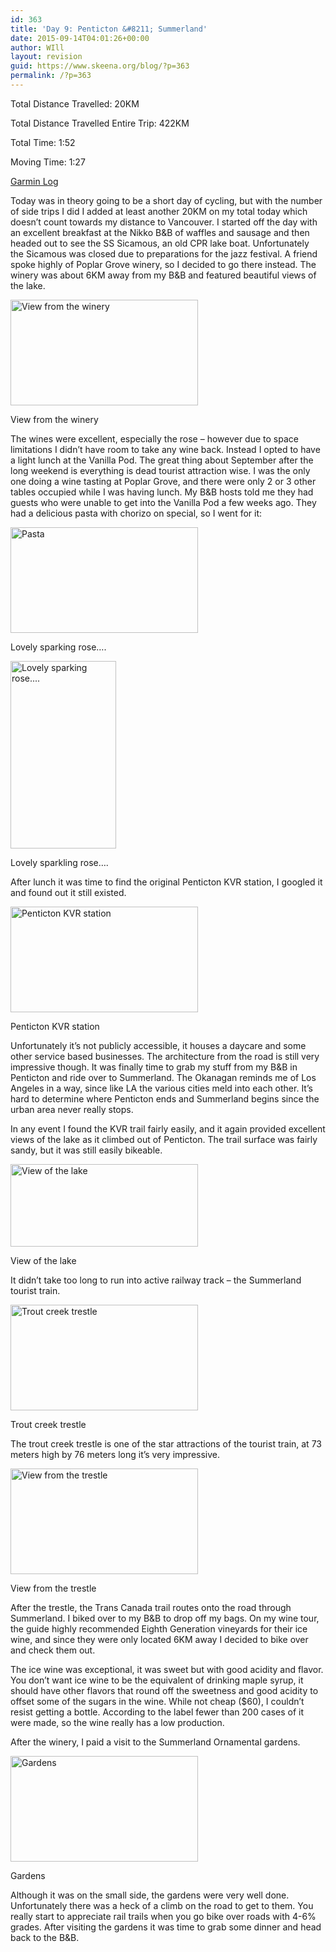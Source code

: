```yaml
---
id: 363
title: 'Day 9: Penticton &#8211; Summerland'
date: 2015-09-14T04:01:26+00:00
author: WIll
layout: revision
guid: https://www.skeena.org/blog/?p=363
permalink: /?p=363
---
```

Total Distance Travelled: 20KM

Total Distance Travelled Entire Trip: 422KM

Total Time: 1:52

Moving Time: 1:27

[Garmin Log](https://connect.garmin.com/modern/activity/898080265)

Today was in theory going to be a short day of cycling, but with the number of side trips I did I added at least another 20KM on my total today which doesn&#8217;t count towards my distance to Vancouver. I started off the day with an excellent breakfast at the Nikko B&B of waffles and sausage and then headed out to see the SS Sicamous, an old CPR lake boat. Unfortunately the Sicamous was closed due to preparations for the jazz festival. A friend spoke highly of Poplar Grove winery, so I decided to go there instead. The winery was about 6KM away from my B&B and featured beautiful views of the lake.

<div id="attachment_355" style="width: 310px" class="wp-caption alignnone">
  <a href="https://www.skeena.org/blog/wp-content/uploads/2015/09/20150911_112200.jpg"><img aria-describedby="caption-attachment-355" loading="lazy" class="size-medium wp-image-355" src="https://www.skeena.org/blog/wp-content/uploads/2015/09/20150911_112200-300x169.jpg" alt="View from the winery" width="300" height="169" srcset="https://www.skeena.org/blog/wp-content/uploads/2015/09/20150911_112200-300x169.jpg 300w, https://www.skeena.org/blog/wp-content/uploads/2015/09/20150911_112200-1024x576.jpg 1024w, https://www.skeena.org/blog/wp-content/uploads/2015/09/20150911_112200-500x281.jpg 500w, https://www.skeena.org/blog/wp-content/uploads/2015/09/20150911_112200.jpg 1632w" sizes="(max-width: 300px) 100vw, 300px" /></a>
  
  <p id="caption-attachment-355" class="wp-caption-text">
    View from the winery
  </p>
</div>

The wines were excellent, especially the rose &#8211; however due to space limitations I didn&#8217;t have room to take any wine back. Instead I opted to have a light lunch at the Vanilla Pod. The great thing about September after the long weekend is everything is dead tourist attraction wise. I was the only one doing a wine tasting at Poplar Grove, and there were only 2 or 3 other tables occupied while I was having lunch. My B&B hosts told me they had guests who were unable to get into the Vanilla Pod a few weeks ago. They had a delicious pasta with chorizo on special, so I went for it:

<div id="attachment_356" style="width: 310px" class="wp-caption alignnone">
  <a href="https://www.skeena.org/blog/wp-content/uploads/2015/09/20150911_115141.jpg"><img aria-describedby="caption-attachment-356" loading="lazy" class="wp-image-356 size-medium" src="https://www.skeena.org/blog/wp-content/uploads/2015/09/20150911_115141-300x169.jpg" alt="Pasta" width="300" height="169" srcset="https://www.skeena.org/blog/wp-content/uploads/2015/09/20150911_115141-300x169.jpg 300w, https://www.skeena.org/blog/wp-content/uploads/2015/09/20150911_115141-1024x576.jpg 1024w, https://www.skeena.org/blog/wp-content/uploads/2015/09/20150911_115141-500x281.jpg 500w" sizes="(max-width: 300px) 100vw, 300px" /></a>
  
  <p id="caption-attachment-356" class="wp-caption-text">
    Lovely sparking rose&#8230;.
  </p>
</div>

<div id="attachment_357" style="width: 179px" class="wp-caption alignnone">
  <a href="https://www.skeena.org/blog/wp-content/uploads/2015/09/20150911_114034.jpg"><img aria-describedby="caption-attachment-357" loading="lazy" class="wp-image-357 size-medium" src="https://www.skeena.org/blog/wp-content/uploads/2015/09/20150911_114034-169x300.jpg" alt="Lovely sparking rose...." width="169" height="300" srcset="https://www.skeena.org/blog/wp-content/uploads/2015/09/20150911_114034-169x300.jpg 169w, https://www.skeena.org/blog/wp-content/uploads/2015/09/20150911_114034-576x1024.jpg 576w, https://www.skeena.org/blog/wp-content/uploads/2015/09/20150911_114034-281x500.jpg 281w, https://www.skeena.org/blog/wp-content/uploads/2015/09/20150911_114034.jpg 902w" sizes="(max-width: 169px) 100vw, 169px" /></a>
  
  <p id="caption-attachment-357" class="wp-caption-text">
    Lovely sparkling rose&#8230;.
  </p>
</div>

After lunch it was time to find the original Penticton KVR station, I googled it and found out it still existed.

<div id="attachment_358" style="width: 310px" class="wp-caption alignnone">
  <a href="https://www.skeena.org/blog/wp-content/uploads/2015/09/20150911_123129.jpg"><img aria-describedby="caption-attachment-358" loading="lazy" class="size-medium wp-image-358" src="https://www.skeena.org/blog/wp-content/uploads/2015/09/20150911_123129-300x169.jpg" alt="Penticton KVR station" width="300" height="169" srcset="https://www.skeena.org/blog/wp-content/uploads/2015/09/20150911_123129-300x169.jpg 300w, https://www.skeena.org/blog/wp-content/uploads/2015/09/20150911_123129-1024x576.jpg 1024w, https://www.skeena.org/blog/wp-content/uploads/2015/09/20150911_123129-500x281.jpg 500w, https://www.skeena.org/blog/wp-content/uploads/2015/09/20150911_123129.jpg 1536w" sizes="(max-width: 300px) 100vw, 300px" /></a>
  
  <p id="caption-attachment-358" class="wp-caption-text">
    Penticton KVR station
  </p>
</div>

Unfortunately it&#8217;s not publicly accessible, it houses a daycare and some other service based businesses. The architecture from the road is still very impressive though. It was finally time to grab my stuff from my B&B in Penticton and ride over to Summerland. The Okanagan reminds me of Los Angeles in a way, since like LA the various cities meld into each other. It&#8217;s hard to determine where Penticton ends and Summerland begins since the urban area never really stops.

In any event I found the KVR trail fairly easily, and it again provided excellent views of the lake as it climbed out of Penticton. The trail surface was fairly sandy, but it was still easily bikeable.

<div id="attachment_359" style="width: 310px" class="wp-caption alignnone">
  <a href="https://www.skeena.org/blog/wp-content/uploads/2015/09/20150911_134646.jpg"><img aria-describedby="caption-attachment-359" loading="lazy" class="wp-image-359 size-medium" src="https://www.skeena.org/blog/wp-content/uploads/2015/09/20150911_134646-300x132.jpg" alt="View of the lake" width="300" height="132" srcset="https://www.skeena.org/blog/wp-content/uploads/2015/09/20150911_134646-300x132.jpg 300w, https://www.skeena.org/blog/wp-content/uploads/2015/09/20150911_134646-1024x451.jpg 1024w, https://www.skeena.org/blog/wp-content/uploads/2015/09/20150911_134646-500x220.jpg 500w" sizes="(max-width: 300px) 100vw, 300px" /></a>
  
  <p id="caption-attachment-359" class="wp-caption-text">
    View of the lake
  </p>
</div>

It didn&#8217;t take too long to run into active railway track &#8211; the Summerland tourist train.

<div id="attachment_360" style="width: 310px" class="wp-caption alignnone">
  <a href="https://www.skeena.org/blog/wp-content/uploads/2015/09/20150911_141738.jpg"><img aria-describedby="caption-attachment-360" loading="lazy" class="size-medium wp-image-360" src="https://www.skeena.org/blog/wp-content/uploads/2015/09/20150911_141738-300x169.jpg" alt="Trout creek trestle" width="300" height="169" srcset="https://www.skeena.org/blog/wp-content/uploads/2015/09/20150911_141738-300x169.jpg 300w, https://www.skeena.org/blog/wp-content/uploads/2015/09/20150911_141738-1024x576.jpg 1024w, https://www.skeena.org/blog/wp-content/uploads/2015/09/20150911_141738-500x281.jpg 500w, https://www.skeena.org/blog/wp-content/uploads/2015/09/20150911_141738.jpg 1632w" sizes="(max-width: 300px) 100vw, 300px" /></a>
  
  <p id="caption-attachment-360" class="wp-caption-text">
    Trout creek trestle
  </p>
</div>

The trout creek trestle is one of the star attractions of the tourist train, at 73 meters high by 76 meters long it&#8217;s very impressive.

<div id="attachment_361" style="width: 310px" class="wp-caption alignnone">
  <a href="https://www.skeena.org/blog/wp-content/uploads/2015/09/20150911_141953.jpg"><img aria-describedby="caption-attachment-361" loading="lazy" class="size-medium wp-image-361" src="https://www.skeena.org/blog/wp-content/uploads/2015/09/20150911_141953-300x169.jpg" alt="View from the trestle" width="300" height="169" srcset="https://www.skeena.org/blog/wp-content/uploads/2015/09/20150911_141953-300x169.jpg 300w, https://www.skeena.org/blog/wp-content/uploads/2015/09/20150911_141953-1024x576.jpg 1024w, https://www.skeena.org/blog/wp-content/uploads/2015/09/20150911_141953-500x281.jpg 500w, https://www.skeena.org/blog/wp-content/uploads/2015/09/20150911_141953.jpg 1632w" sizes="(max-width: 300px) 100vw, 300px" /></a>
  
  <p id="caption-attachment-361" class="wp-caption-text">
    View from the trestle
  </p>
</div>

After the trestle, the Trans Canada trail routes onto the road through Summerland. I biked over to my B&B to drop off my bags. On my wine tour, the guide highly recommended Eighth Generation vineyards for their ice wine, and since they were only located 6KM away I decided to bike over and check them out.

The ice wine was exceptional, it was sweet but with good acidity and flavor. You don&#8217;t want ice wine to be the equivalent of drinking maple syrup, it should have other flavors that round off the sweetness and good acidity to offset some of the sugars in the wine. While not cheap ($60), I couldn&#8217;t resist getting a bottle. According to the label fewer than 200 cases of it were made, so the wine really has a low production.

After the winery, I paid a visit to the Summerland Ornamental gardens.

<div id="attachment_362" style="width: 310px" class="wp-caption alignnone">
  <a href="https://www.skeena.org/blog/wp-content/uploads/2015/09/20150911_160327.jpg"><img aria-describedby="caption-attachment-362" loading="lazy" class="size-medium wp-image-362" src="https://www.skeena.org/blog/wp-content/uploads/2015/09/20150911_160327-300x169.jpg" alt="Gardens" width="300" height="169" srcset="https://www.skeena.org/blog/wp-content/uploads/2015/09/20150911_160327-300x169.jpg 300w, https://www.skeena.org/blog/wp-content/uploads/2015/09/20150911_160327-1024x576.jpg 1024w, https://www.skeena.org/blog/wp-content/uploads/2015/09/20150911_160327-500x281.jpg 500w, https://www.skeena.org/blog/wp-content/uploads/2015/09/20150911_160327.jpg 1632w" sizes="(max-width: 300px) 100vw, 300px" /></a>
  
  <p id="caption-attachment-362" class="wp-caption-text">
    Gardens
  </p>
</div>

Although it was on the small side, the gardens were very well done. Unfortunately there was a heck of a climb on the road to get to them. You really start to appreciate rail trails when you go bike over roads with 4-6% grades. After visiting the gardens it was time to grab some dinner and head back to the B&B.

&nbsp;